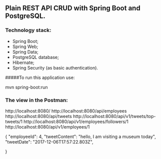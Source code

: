 ## Plain REST API CRUD with Spring Boot and PostgreSQL.

### Technology stack:

* Spring Boot;
* Spring Web;
* Spring Data;
* PostgreSQL database;
* Hibernate;
* Spring Security (as basic authentication).

#####To run this application use:

mvn spring-boot:run

### The view in the Postman: 
http://localhost:8080/
http://localhost:8080/api/employees
http://localhost:8080/api/tweets
http://localhost:8080/api/v1/tweets/top-tweets/1
http://localhost:8080/api/v1/employees/followers/1
http://localhost:8080/api/v1/employees/1

{
  "employeeId": 4,
  "tweetContent": "hello, I am visiting a museum today",
  "tweetDate": "2017-12-06T17:57:22.803Z",
  
}
